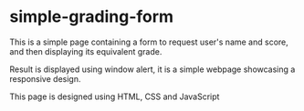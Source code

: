 # simple-grading-form
This is a simple page containing a form to request user's name and score, and then displaying its equivalent grade.

Result is displayed using window alert, it is a simple webpage showcasing a responsive design. 

This page is designed using HTML, CSS and JavaScript
